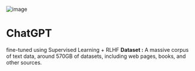 ![image](https://user-images.githubusercontent.com/129742046/236900096-c38791b3-498e-4abb-85b4-277924d4a3bd.png)



# ChatGPT


fine-tuned using Supervised Learning + RLHF 
**Dataset :** A massive corpus of text data, around 570GB of datasets, including web pages, books, and other sources.
